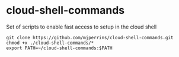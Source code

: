 # cloud-shell-commands

Set of scripts to enable fast access to setup in the cloud shell


```
git clone https://github.com/mjperrins/cloud-shell-commands.git
chmod +x ./cloud-shell-commands/*
export PATH=~/cloud-shell-commands:$PATH
```